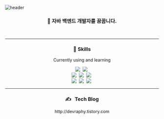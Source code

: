 
<!--
**devraphy/devraphy** is a ✨ _special_ ✨ repository because its `README.md` (this file) appears on your GitHub profile.

Here are some ideas to get you started:

- 🔭 I’m currently working on ...
- 🌱 I’m currently learning ...
- 👯 I’m looking to collaborate on ...
- 🤔 I’m looking for help with ...
- 💬 Ask me about ...
- 📫 How to reach me: ...
- 😄 Pronouns: ...
- ⚡ Fun fact: ...
-->

![header](https://capsule-render.vercel.app/api?type=waving&color=timeGradient&height=300&section=header&text=Gyun%20Hyoung%20Lee&fontColor=black&fontSize=65&fontAlign=36&fontAlignY=35&animation=fadeIn&desc=높이보다%20멀리%20가고%20싶은%20개발자&descAlign=24&descSize=25&descAlignY=58)


<h3 align="center">🚀&nbsp;자바 백엔드 개발자를 꿈꿉니다.</h3>
<br/>
<!-- <hr>
<h3 align="center">👍&nbsp;I am interested in</h3>
<p align="center"> Java, Spring, Back-end </p>
<br/> -->
<hr>
<h3 align="center">💪&nbsp;Skills</h3>
<p align="center"> Currently using and learning </p>
<p align="center">
<img src="https://img.shields.io/badge/Java-007396?style=flat-square&logo=Java&logoColor=white"/></a>&nbsp;
 <img src="https://img.shields.io/badge/Python-3766AB?style=flat-square&logo=Python&logoColor=white"/></a>&nbsp; 
 <br/>
 <img src="https://img.shields.io/badge/Spring-green?style=flat-square&logo=Spring&logoColor=white"/></a>&nbsp; 
 <img src="https://img.shields.io/badge/SpringBoot-green?style=flat-square&logo=SpringBoot&logoColor=white"/></a>&nbsp; 
  <img src="https://img.shields.io/badge/Vue.js-brightgreen?style=flat-square&logo=vue.js&logoColor=white"/></a>&nbsp; 
 <br/>
 <img src="https://img.shields.io/badge/HTML5-orange?style=flat-square&logo=html5&logoColor=white"/></a>&nbsp; 
 <img src="https://img.shields.io/badge/css-ff69b4?style=flat-square&logo=css3&logoColor=white"/></a>&nbsp; 
 <img src="https://img.shields.io/badge/Javascript-yellow?style=flat-square&logo=javascript&logoColor=white"/></a>&nbsp;
</p>
 <hr>
 <h3 align="center">✍️ &nbsp;&nbsp;Tech Blog</h3>
 <p align="center"> http://devraphy.tistory.com </p>
